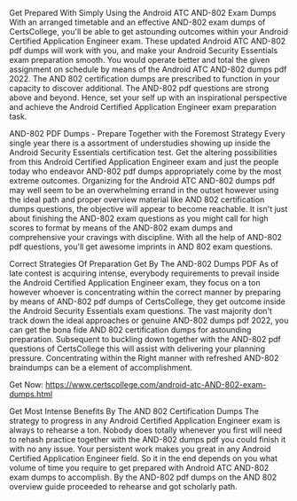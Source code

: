 Get Prepared With Simply Using the Android ATC AND-802 Exam Dumps 
With an arranged timetable and an effective AND-802 exam dumps of CertsCollege, you'll be able to get astounding outcomes within your Android Certified Application Engineer exam. These updated Android ATC AND-802 pdf dumps will work with you, and make your Android Security Essentials exam preparation smooth. You would operate better and total the given assignment on schedule by means of the Android ATC AND-802 dumps pdf 2022. The AND 802 certification dumps are prescribed to function in your capacity to discover additional. The AND-802 pdf questions are strong above and beyond. Hence, set your self up with an inspirational perspective and achieve the Android Certified Application Engineer exam preparation task. 



AND-802 PDF Dumps - Prepare Together with the Foremost Strategy
Every single year there is a assortment of understudies showing up inside the Android Security Essentials certification test. Get the altering possibilities from this Android Certified Application Engineer exam and just the people today who endeavor AND-802 pdf dumps appropriately come by the most extreme outcomes. Organizing for the Android ATC AND-802 dumps pdf may well seem to be an overwhelming errand in the outset however using the ideal path and proper overview material like AND 802 certification dumps questions, the objective will appear to become reachable. It isn't just about finishing the AND-802 exam questions as you might call for high scores to format by means of the AND-802 exam dumps and comprehensive your cravings with discipline. With all the help of AND-802 pdf questions, you'll get awesome imprints in AND 802 exam questions.



Correct Strategies Of Preparation Get By The AND-802 Dumps PDF
As of late contest is acquiring intense, everybody requirements to prevail inside the Android Certified Application Engineer exam, they focus on a ton however whoever is concentrating within the correct manner by preparing by means of AND-802 pdf dumps of CertsCollege, they get outcome inside the Android Security Essentials exam questions. The vast majority don't track down the ideal approaches or genuine AND-802 dumps pdf 2022, you can get the bona fide AND 802 certification dumps for astounding preparation. Subsequent to buckling down together with the AND-802 pdf questions of CertsCollege this will assist with delivering your planning pressure. Concentrating within the Right manner with refreshed AND-802 braindumps can be a element of accomplishment.

Get Now: https://www.certscollege.com/android-atc-AND-802-exam-dumps.html

Get Most Intense Benefits By The AND 802 Certification Dumps
The strategy to progress in any Android Certified Application Engineer exam is always to rehearse a ton. Nobody does totally whenever you first will need to rehash practice together with the AND-802 dumps pdf you could finish it with no any issue. Your persistent work makes you great in any Android Certified Application Engineer field. So it in the end depends on you what volume of time you require to get prepared with Android ATC AND-802 exam dumps to accomplish. By the AND-802 pdf dumps on the AND 802 overview guide proceeded to rehearse and got scholarly path.
